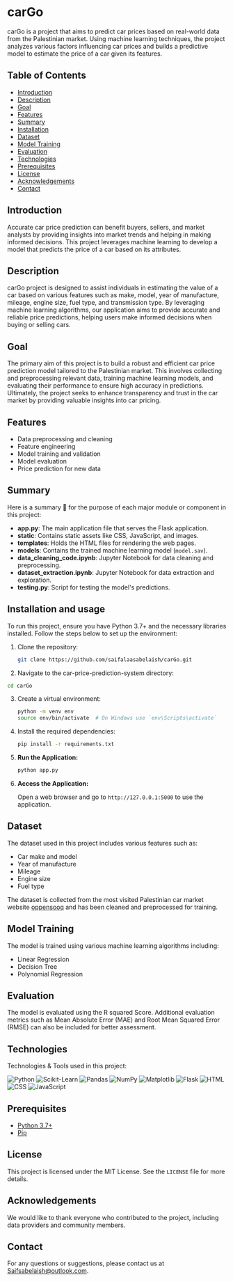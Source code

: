 # carGo

carGo is a project that aims to predict car prices based on real-world data from the Palestinian market. Using machine learning techniques, the project analyzes various factors influencing car prices and builds a predictive model to estimate the price of a car given its features.

## Table of Contents

- [Introduction](#introduction)
- [Description](#description)
- [Goal](#goal)
- [Features](#features)
- [Summary](#Summary)
- [Installation](#installation)
- [Dataset](#dataset)
- [Model Training](#model-training)
- [Evaluation](#evaluation)
- [Technologies](#technologies)
- [Prerequisites](#prerequisites)
- [License](#license)
- [Acknowledgements](#acknowledgements)
- [Contact](#contact)


## Introduction

Accurate car price prediction can benefit buyers, sellers, and market analysts by providing insights into market trends and helping in making informed decisions. This project leverages machine learning to develop a model that predicts the price of a car based on its attributes.

## Description

carGo project is designed to assist individuals in estimating the value of a car based on various features such as make, model, year of manufacture, mileage, engine size, fuel type, and transmission type. By leveraging machine learning algorithms, our application aims to provide accurate and reliable price predictions, helping users make informed decisions when buying or selling cars.

## Goal

The primary aim of this project is to build a robust and efficient car price prediction model tailored to the Palestinian market. This involves collecting and preprocessing relevant data, training machine learning models, and evaluating their performance to ensure high accuracy in predictions. Ultimately, the project seeks to enhance transparency and trust in the car market by providing valuable insights into car pricing.

## Features

- Data preprocessing and cleaning
- Feature engineering
- Model training and validation
- Model evaluation
- Price prediction for new data

## Summary 

Here is a summary 📝 for the purpose of each major module or component in this project:

- **app.py**: The main application file that serves the Flask application.
- **static**: Contains static assets like CSS, JavaScript, and images.
- **templates**: Holds the HTML files for rendering the web pages.
- **models**: Contains the trained machine learning model (`model.sav`).
- **data_cleaning_code.ipynb**: Jupyter Notebook for data cleaning and preprocessing.
- **dataset_extraction.ipynb**: Jupyter Notebook for data extraction and exploration.
- **testing.py**: Script for testing the model's predictions.

  
## Installation and usage

To run this project, ensure you have Python 3.7+ and the necessary libraries installed. Follow the steps below to set up the environment:

1. Clone the repository:
    ```bash
    git clone https://github.com/saifalaasabelaish/carGo.git
    ```

2. Navigate to the car-price-prediction-system directory:
  ```bash
cd carGo

```
3. Create a virtual environment:
    ```bash
    python -m venv env
    source env/bin/activate  # On Windows use `env\Scripts\activate`
    ```

4. Install the required dependencies:
    ```bash
    pip install -r requirements.txt
    ```

5. **Run the Application:**

    ```bash
    python app.py
    ```

6. **Access the Application:**

    Open a web browser and go to `http://127.0.0.1:5000` to use the application.

## Dataset

The dataset used in this project includes various features such as:

- Car make and model
- Year of manufacture
- Mileage
- Engine size
- Fuel type

The dataset is collected from the most visited Palestinian car market website [oppensooq](https://www.shobiddak.com/ar) and has been cleaned and preprocessed for training.

## Model Training

The model is trained using various machine learning algorithms including:

- Linear Regression
- Decision Tree
- Polynomial Regression


## Evaluation

The model is evaluated using the R squared Score. Additional evaluation metrics such as Mean Absolute Error (MAE) and Root Mean Squared Error (RMSE) can also be included for better assessment.


## Technologies

Technologies & Tools used in this project:

![Python](https://img.shields.io/badge/Python-3.7%2B-blue)
![Scikit-Learn](https://img.shields.io/badge/Scikit--Learn-0.24-orange)
![Pandas](https://img.shields.io/badge/Pandas-1.2.4-yellow)
![NumPy](https://img.shields.io/badge/NumPy-1.20-lightblue)
![Matplotlib](https://img.shields.io/badge/Matplotlib-3.4-green)
![Flask](https://img.shields.io/badge/Flask-2.0.1-blue)
![HTML](https://img.shields.io/badge/HTML-5-orange)
![CSS](https://img.shields.io/badge/CSS-3-blue)
![JavaScript](https://img.shields.io/badge/JavaScript-ES6-yellow)


## Prerequisites

- [Python 3.7+](https://www.python.org/downloads/)
- [Pip](https://pip.pypa.io/en/stable/installation/)

  
  
## License

This project is licensed under the MIT License. See the `LICENSE` file for more details.

## Acknowledgements

We would like to thank everyone who contributed to the project, including data providers and community members.

## Contact

For any questions or suggestions, please contact us at [Saifsabelaish@outlook.com](mailto:Saifsabelaish@outlook.com).
